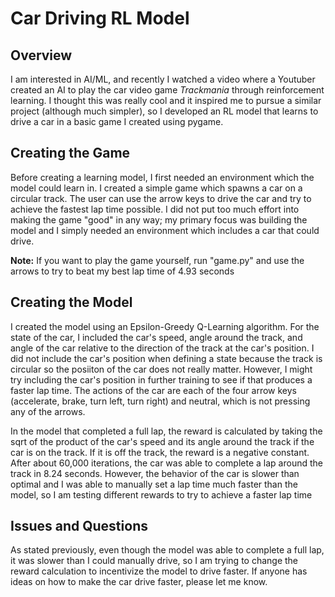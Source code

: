 # Car Driving RL Model

## Overview
I am interested in AI/ML, and recently I watched a video where a Youtuber created an AI to play the car video game _Trackmania_ through reinforcement learning. I thought this was really cool and it inspired me to pursue a similar project (although much simpler), so I developed an RL model that learns to drive a car in a basic game I created using pygame.

## Creating the Game
Before creating a learning model, I first needed an environment which the model could learn in. I created a simple game which spawns a car on a circular track. The user can use the arrow keys to drive the car and try to achieve the fastest lap time possible. I did not put too much effort into making the game "good" in any way; my primary focus was building the model and I simply needed an environment which includes a car that could drive. 

**Note:** If you want to play the game yourself, run "game.py" and use the arrows to try to beat my best lap time of 4.93 seconds

## Creating the Model
I created the model using an Epsilon-Greedy Q-Learning algorithm. For the state of the car, I included the car's speed, angle around the track, and angle of the car relative to the direction of the track at the car's position. I did not include the car's position when defining a state because the track is circular so the posiiton of the car does not really matter. However, I might try including the car's position in further training to see if that produces a faster lap time. The actions of the car are each of the four arrow keys (accelerate, brake, turn left, turn right) and neutral, which is not pressing any of the arrows. 

In the model that completed a full lap, the reward is calculated by taking the sqrt of the product of the car's speed and its angle around the track if the car is on the track. If it is off the track, the reward is a negative constant. After about 60,000 iterations, the car was able to complete a lap around the track in 8.24 seconds. However, the behavior of the car is slower than optimal and I was able to manually set a lap time much faster than the model, so I am testing different rewards to try to achieve a faster lap time

## Issues and Questions
As stated previously, even though the model was able to complete a full lap, it was slower than I could manually drive, so I am trying to change the reward calculation to incentivize the model to drive faster. If anyone has ideas on how to make the car drive faster, please let me know. 

